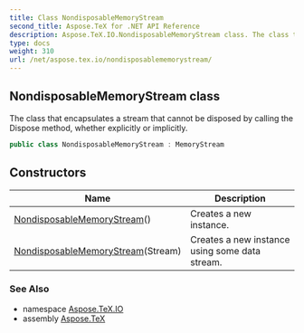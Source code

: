 ```yaml
---
title: Class NondisposableMemoryStream
second_title: Aspose.TeX for .NET API Reference
description: Aspose.TeX.IO.NondisposableMemoryStream class. The class that encapsulates a stream that cannot be disposed by calling the Dispose method whether explicitly or implicitly
type: docs
weight: 310
url: /net/aspose.tex.io/nondisposablememorystream/
---
```

## NondisposableMemoryStream class

The class that encapsulates a stream that cannot be disposed by calling the Dispose method, whether explicitly or implicitly.

```csharp
public class NondisposableMemoryStream : MemoryStream
```

## Constructors

| Name | Description |
| --- | --- |
| [NondisposableMemoryStream](nondisposablememorystream/#constructor)() | Creates a new instance. |
| [NondisposableMemoryStream](nondisposablememorystream/#constructor_1)(Stream) | Creates a new instance using some data stream. |

### See Also

* namespace [Aspose.TeX.IO](../../aspose.tex.io/)
* assembly [Aspose.TeX](../../)


